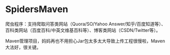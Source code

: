 # SpidersMaven
爬虫程序：支持爬取问答类网站（Quora/SO/Yahoo Answer/知乎/百度知道等）、百科类网站（百度百科/中英文维基百科等）、博客类网站（CSDN/Twitter等）。


Maven管理项目，妈妈再也不用担心Jar包太多太大导致上传工程很慢啦，Maven大法好，很关键。
